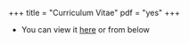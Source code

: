 +++
title = "Curriculum Vitae"
pdf = "yes"
+++

- You can view it [here](https://www.nafaal.com/pdf/cv.pdf) or from below